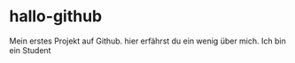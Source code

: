 # hallo-github
Mein erstes Projekt auf Github. hier erfährst du ein wenig über mich.
Ich bin ein Student
